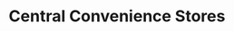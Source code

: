 ---
title: "Central Convenience Stores"
url: /blandford-forum/central-convenience-stores/
shop: convenience
---